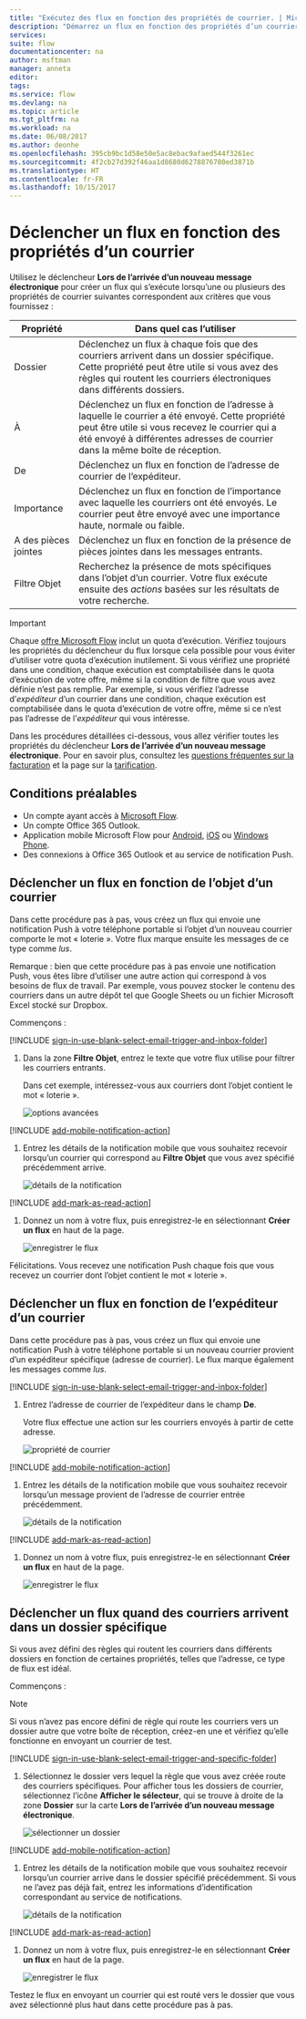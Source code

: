```yaml
---
title: "Exécutez des flux en fonction des propriétés de courrier. | Microsoft Docs"
description: "Démarrez un flux en fonction des propriétés d’un courrier, telles que l’objet, l’expéditeur ou le destinataire."
services: 
suite: flow
documentationcenter: na
author: msftman
manager: anneta
editor: 
tags: 
ms.service: flow
ms.devlang: na
ms.topic: article
ms.tgt_pltfrm: na
ms.workload: na
ms.date: 06/08/2017
ms.author: deonhe
ms.openlocfilehash: 395cb9bc1d58e50e5ac8ebac9afaed544f3261ec
ms.sourcegitcommit: 4f2cb27d392f46aa1d8680d6278876780ed3871b
ms.translationtype: HT
ms.contentlocale: fr-FR
ms.lasthandoff: 10/15/2017
---
```

# <a name="trigger-a-flow-based-on-email-properties"></a>Déclencher un flux en fonction des propriétés d’un courrier
Utilisez le déclencheur **Lors de l’arrivée d’un nouveau message électronique** pour créer un flux qui s’exécute lorsqu’une ou plusieurs des propriétés de courrier suivantes correspondent aux critères que vous fournissez :

| Propriété | Dans quel cas l’utiliser |
| --- | --- |
| Dossier |Déclenchez un flux à chaque fois que des courriers arrivent dans un dossier spécifique. Cette propriété peut être utile si vous avez des règles qui routent les courriers électroniques dans différents dossiers. |
| À |Déclenchez un flux en fonction de l’adresse à laquelle le courrier a été envoyé. Cette propriété peut être utile si vous recevez le courrier qui a été envoyé à différentes adresses de courrier dans la même boîte de réception. |
| De |Déclenchez un flux en fonction de l’adresse de courrier de l’expéditeur. |
| Importance |Déclenchez un flux en fonction de l’importance avec laquelle les courriers ont été envoyés. Le courrier peut être envoyé avec une importance haute, normale ou faible. |
| A des pièces jointes |Déclenchez un flux en fonction de la présence de pièces jointes dans les messages entrants. |
| Filtre Objet |Recherchez la présence de mots spécifiques dans l’objet d’un courrier. Votre flux exécute ensuite des *actions* basées sur les résultats de votre recherche. |

> [!IMPORTANT]
> Chaque [offre Microsoft Flow](https://flow.microsoft.com/pricing/) inclut un quota d’exécution. Vérifiez toujours les propriétés du déclencheur du flux lorsque cela possible pour vous éviter d’utiliser votre quota d’exécution inutilement. Si vous vérifiez une propriété dans une condition, chaque exécution est comptabilisée dans le quota d’exécution de votre offre, même si la condition de filtre que vous avez définie n’est pas remplie. Par exemple, si vous vérifiez l’adresse d’*expéditeur* d’un courrier dans une condition, chaque exécution est comptabilisée dans le quota d’exécution de votre offre, même si ce n’est pas l’adresse de l’*expéditeur* qui vous intéresse.
> 
> 

Dans les procédures détaillées ci-dessous, vous allez vérifier toutes les propriétés du déclencheur **Lors de l’arrivée d’un nouveau message électronique**. Pour en savoir plus, consultez les [questions fréquentes sur la facturation](billing-questions.md#what-counts-as-a-run) et la page sur la [tarification](https://ms.flow.microsoft.com/pricing/).

## <a name="prerequisites"></a>Conditions préalables
* Un compte ayant accès à [Microsoft Flow](https://flow.microsoft.com).
* Un compte Office 365 Outlook.
* Application mobile Microsoft Flow pour [Android](https://aka.ms/flowmobiledocsandroid), [iOS](https://aka.ms/flowmobiledocsios) ou [Windows Phone](https://aka.ms/flowmobilewindows).
* Des connexions à Office 365 Outlook et au service de notification Push.

## <a name="trigger-a-flow-based-on-an-emails-subject"></a>Déclencher un flux en fonction de l’objet d’un courrier
Dans cette procédure pas à pas, vous créez un flux qui envoie une notification Push à votre téléphone portable si l’objet d’un nouveau courrier comporte le mot « loterie ». Votre flux marque ensuite les messages de ce type comme *lus*.

Remarque : bien que cette procédure pas à pas envoie une notification Push, vous êtes libre d’utiliser une autre action qui correspond à vos besoins de flux de travail. Par exemple, vous pouvez stocker le contenu des courriers dans un autre dépôt tel que Google Sheets ou un fichier Microsoft Excel stocké sur Dropbox.

Commençons :

[!INCLUDE [sign-in-use-blank-select-email-trigger-and-inbox-folder](includes/sign-in-use-blank-select-email-trigger-and-inbox-folder.md)]

1. Dans la zone **Filtre Objet**, entrez le texte que votre flux utilise pour filtrer les courriers entrants.
   
     Dans cet exemple, intéressez-vous aux courriers dont l’objet contient le mot « loterie ».
   
    ![options avancées](./media/email-triggers/email-triggers-subject-text.png)

[!INCLUDE [add-mobile-notification-action](includes/add-mobile-notification-action.md)]

1. Entrez les détails de la notification mobile que vous souhaitez recevoir lorsqu’un courrier qui correspond au **Filtre Objet** que vous avez spécifié précédemment arrive.
   
    ![détails de la notification](./media/email-triggers/email-triggers-4.png)

[!INCLUDE [add-mark-as-read-action](includes/add-mark-as-read-action.md)]

1. Donnez un nom à votre flux, puis enregistrez-le en sélectionnant **Créer un flux** en haut de la page.
   
    ![enregistrer le flux](./media/email-triggers/email-triggers-subject-notification.png)

Félicitations. Vous recevez une notification Push chaque fois que vous recevez un courrier dont l’objet contient le mot « loterie ».

## <a name="trigger-a-flow-based-on-an-emails-sender"></a>Déclencher un flux en fonction de l’expéditeur d’un courrier
Dans cette procédure pas à pas, vous créez un flux qui envoie une notification Push à votre téléphone portable si un nouveau courrier provient d’un expéditeur spécifique (adresse de courrier). Le flux marque également les messages comme *lus*.

[!INCLUDE [sign-in-use-blank-select-email-trigger-and-inbox-folder](includes/sign-in-use-blank-select-email-trigger-and-inbox-folder.md)]

1. Entrez l’adresse de courrier de l’expéditeur dans le champ **De**.
   
     Votre flux effectue une action sur les courriers envoyés à partir de cette adresse.
   
    ![propriété de courrier](./media/email-triggers/email-triggers-from.png)

[!INCLUDE [add-mobile-notification-action](includes/add-mobile-notification-action.md)]

1. Entrez les détails de la notification mobile que vous souhaitez recevoir lorsqu’un message provient de l’adresse de courrier entrée précédemment.
   
    ![détails de la notification](./media/email-triggers/email-triggers-sender-notification.png)

[!INCLUDE [add-mark-as-read-action](includes/add-mark-as-read-action.md)]

1. Donnez un nom à votre flux, puis enregistrez-le en sélectionnant **Créer un flux** en haut de la page.
   
    ![enregistrer le flux](./media/email-triggers/email-triggers-sender-5.png)

## <a name="trigger-a-flow-when-emails-arrive-in-a-specific-folder"></a>Déclencher un flux quand des courriers arrivent dans un dossier spécifique
Si vous avez défini des règles qui routent les courriers dans différents dossiers en fonction de certaines propriétés, telles que l’adresse, ce type de flux est idéal.

Commençons :

> [!NOTE]
> Si vous n’avez pas encore défini de règle qui route les courriers vers un dossier autre que votre boîte de réception, créez-en une et vérifiez qu’elle fonctionne en envoyant un courrier de test.
> 
> 

[!INCLUDE [sign-in-use-blank-select-email-trigger-and-specific-folder](includes/sign-in-use-blank-select-email-trigger-and-specific-folder.md)]

1. Sélectionnez le dossier vers lequel la règle que vous avez créée route des courriers spécifiques. Pour afficher tous les dossiers de courrier, sélectionnez l’icône **Afficher le sélecteur**, qui se trouve à droite de la zone **Dossier** sur la carte **Lors de l’arrivée d’un nouveau message électronique**.
   
    ![sélectionner un dossier](./media/email-triggers/email-triggers-2.png)

[!INCLUDE [add-mobile-notification-action](includes/add-mobile-notification-action.md)]

1. Entrez les détails de la notification mobile que vous souhaitez recevoir lorsqu’un courrier arrive dans le dossier spécifié précédemment. Si vous ne l’avez pas déjà fait, entrez les informations d’identification correspondant au service de notifications.
   
    ![détails de la notification](./media/email-triggers/email-triggers-folder-notification.png)

[!INCLUDE [add-mark-as-read-action](includes/add-mark-as-read-action.md)]

1. Donnez un nom à votre flux, puis enregistrez-le en sélectionnant **Créer un flux** en haut de la page.
   
    ![enregistrer le flux](./media/email-triggers/email-triggers-7.png)

Testez le flux en envoyant un courrier qui est routé vers le dossier que vous avez sélectionné plus haut dans cette procédure pas à pas.

